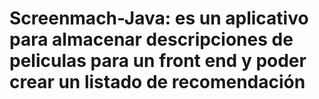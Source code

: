 # Screenmach-Java: es un aplicativo para almacenar descripciones de peliculas para un front end y poder crear un listado de recomendación
